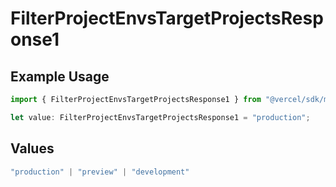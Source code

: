 # FilterProjectEnvsTargetProjectsResponse1

## Example Usage

```typescript
import { FilterProjectEnvsTargetProjectsResponse1 } from "@vercel/sdk/models/filterprojectenvsop.js";

let value: FilterProjectEnvsTargetProjectsResponse1 = "production";
```

## Values

```typescript
"production" | "preview" | "development"
```
